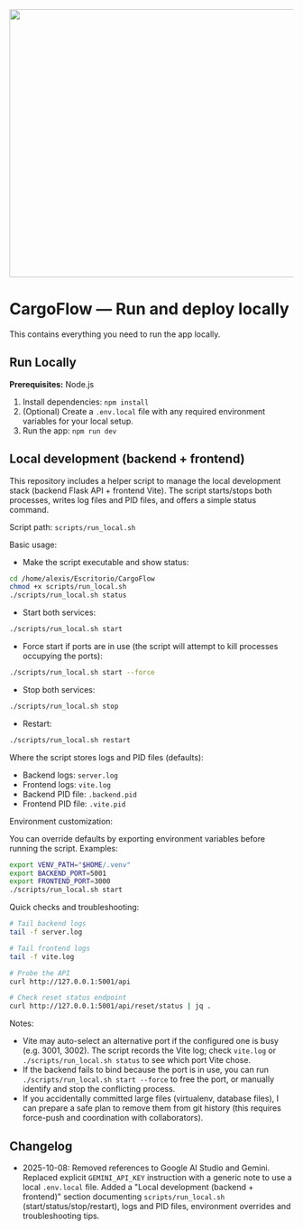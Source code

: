 <div align="center">
<img width="1200" height="475" alt="GHBanner" src="https://github.com/user-attachments/assets/0aa67016-6eaf-458a-adb2-6e31a0763ed6" />
</div>

# CargoFlow — Run and deploy locally

This contains everything you need to run the app locally.

## Run Locally

**Prerequisites:**  Node.js


1. Install dependencies:
   `npm install`
2. (Optional) Create a `.env.local` file with any required environment variables for your local setup.
3. Run the app:
   `npm run dev`

## Local development (backend + frontend)

This repository includes a helper script to manage the local development stack (backend Flask API + frontend Vite). The script starts/stops both processes, writes log files and PID files, and offers a simple status command.

Script path: `scripts/run_local.sh`

Basic usage:

- Make the script executable and show status:

```bash
cd /home/alexis/Escritorio/CargoFlow
chmod +x scripts/run_local.sh
./scripts/run_local.sh status
```

- Start both services:

```bash
./scripts/run_local.sh start
```

- Force start if ports are in use (the script will attempt to kill processes occupying the ports):

```bash
./scripts/run_local.sh start --force
```

- Stop both services:

```bash
./scripts/run_local.sh stop
```

- Restart:

```bash
./scripts/run_local.sh restart
```

Where the script stores logs and PID files (defaults):

- Backend logs: `server.log`
- Frontend logs: `vite.log`
- Backend PID file: `.backend.pid`
- Frontend PID file: `.vite.pid`

Environment customization:

You can override defaults by exporting environment variables before running the script. Examples:

```bash
export VENV_PATH="$HOME/.venv"
export BACKEND_PORT=5001
export FRONTEND_PORT=3000
./scripts/run_local.sh start
```

Quick checks and troubleshooting:

```bash
# Tail backend logs
tail -f server.log

# Tail frontend logs
tail -f vite.log

# Probe the API
curl http://127.0.0.1:5001/api

# Check reset status endpoint
curl http://127.0.0.1:5001/api/reset/status | jq .
```

Notes:

- Vite may auto-select an alternative port if the configured one is busy (e.g. 3001, 3002). The script records the Vite log; check `vite.log` or `./scripts/run_local.sh status` to see which port Vite chose.
- If the backend fails to bind because the port is in use, you can run `./scripts/run_local.sh start --force` to free the port, or manually identify and stop the conflicting process.
- If you accidentally committed large files (virtualenv, database files), I can prepare a safe plan to remove them from git history (this requires force-push and coordination with collaborators).

## Changelog

- 2025-10-08: Removed references to Google AI Studio and Gemini. Replaced explicit `GEMINI_API_KEY` instruction with a generic note to use a local `.env.local` file. Added a "Local development (backend + frontend)" section documenting `scripts/run_local.sh` (start/status/stop/restart), logs and PID files, environment overrides and troubleshooting tips.
